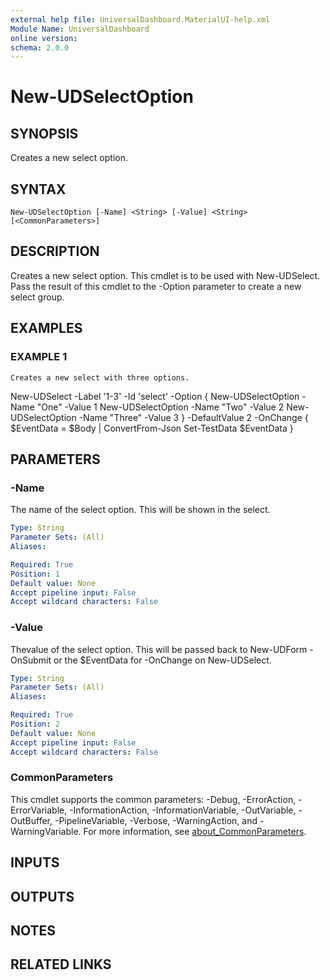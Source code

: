 ```yaml
---
external help file: UniversalDashboard.MaterialUI-help.xml
Module Name: UniversalDashboard
online version:
schema: 2.0.0
---
```


# New-UDSelectOption

## SYNOPSIS
Creates a new select option.

## SYNTAX

```
New-UDSelectOption [-Name] <String> [-Value] <String> [<CommonParameters>]
```

## DESCRIPTION
Creates a new select option.
This cmdlet is to be used with New-UDSelect.
Pass the result of this cmdlet to the -Option parameter to create a new select group.

## EXAMPLES

### EXAMPLE 1
```
Creates a new select with three options.
```

New-UDSelect -Label '1-3' -Id 'select' -Option {
    New-UDSelectOption -Name "One" -Value 1
    New-UDSelectOption -Name "Two" -Value 2
    New-UDSelectOption -Name "Three" -Value 3
} -DefaultValue 2 -OnChange { 
    $EventData = $Body | ConvertFrom-Json
    Set-TestData $EventData 
}

## PARAMETERS

### -Name
The name of the select option.
This will be shown in the select.

```yaml
Type: String
Parameter Sets: (All)
Aliases:

Required: True
Position: 1
Default value: None
Accept pipeline input: False
Accept wildcard characters: False
```

### -Value
Thevalue of the select option.
This will be passed back to New-UDForm -OnSubmit or the $EventData for -OnChange on New-UDSelect.

```yaml
Type: String
Parameter Sets: (All)
Aliases:

Required: True
Position: 2
Default value: None
Accept pipeline input: False
Accept wildcard characters: False
```

### CommonParameters
This cmdlet supports the common parameters: -Debug, -ErrorAction, -ErrorVariable, -InformationAction, -InformationVariable, -OutVariable, -OutBuffer, -PipelineVariable, -Verbose, -WarningAction, and -WarningVariable. For more information, see [about_CommonParameters](http://go.microsoft.com/fwlink/?LinkID=113216).

## INPUTS

## OUTPUTS

## NOTES

## RELATED LINKS
